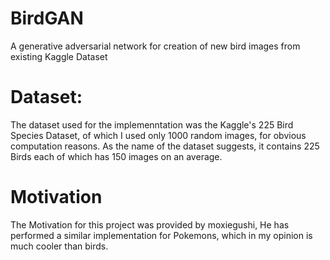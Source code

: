 # BirdGAN
A generative adversarial network for creation of new bird images from existing Kaggle Dataset

# Dataset:
The dataset used for the implemenntation was the Kaggle's 225 Bird Species Dataset, of which I used only 1000 random images, for obvious computation reasons. As the name of the dataset suggests, it contains 225 Birds each of which has 150 images on an average.

# Motivation
The Motivation for this project was provided by moxiegushi, He has performed a similar implementation for Pokemons, which in my opinion is much cooler than birds.
